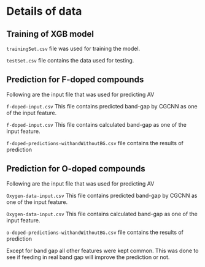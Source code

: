 # Details of data

## Training of XGB model
`trainingSet.csv`  file was used for training the model.

`testSet.csv` file  contains the data used for testing.


## Prediction for F-doped compounds
Following are the input file that was used for predicting AV

`f-doped-input.csv` This file contains predicted band-gap by CGCNN as one of the input feature.

`f-doped-input.csv`  This file contains calculated band-gap as one of the input feature.

`f-doped-predictions-withandWithoutBG.csv` file contains the results of prediction


## Prediction for O-doped compounds
Following are the input file that was used for predicting AV

`Oxygen-data-input.csv` This file contains predicted band-gap by CGCNN as one of the input feature.

`Oxygen-data-input.csv` This file contains calculated band-gap as one of the input feature.

`o-doped-predictions-withandWithoutBG.csv` file contains the results of prediction

Except for band gap all other features were kept common. This was done to see if feeding in real band gap will improve the prediction or not.
